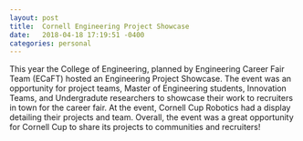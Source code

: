 ```yaml
---
layout: post
title:  Cornell Engineering Project Showcase
date:   2018-04-18 17:19:51 -0400
categories: personal
---
```


This year the College of Engineering, planned by Engineering Career Fair Team (ECaFT) hosted an Engineering Project Showcase. The event was an opportunity for project teams, Master of Engineering students, Innovation Teams, and Undergradute researchers to showcase their work to recruiters in town for the career fair. At the event, Cornell Cup Robotics had a display detailing their projects and team. Overall, the event was a great opportunity for Cornell Cup to share its projects to communities and recruiters! 



[jekyll-docs]: https://jekyllrb.com/docs/home
[jekyll-gh]:   https://github.com/jekyll/jekyll
[jekyll-talk]: https://talk.jekyllrb.com/
